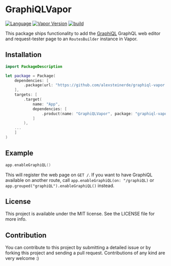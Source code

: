 # GraphiQLVapor
[![Language](https://img.shields.io/badge/Swift-5.4-brightgreen.svg)](http://swift.org)
[![Vapor Version](https://img.shields.io/badge/Vapor-4-F6CBCA.svg)](http://vapor.codes)
[![build](https://github.com/alexsteinerde/graphiql-vapor/workflows/build/badge.svg)](https://github.com/alexsteinerde/graphiql-vapor/actions)

This package ships functionality to add the [GraphiQL](https://github.com/graphql/graphiql) GraphQL web editor and request-tester page to an `RoutesBuilder` instance in Vapor.

## Installation
```swift
import PackageDescription

let package = Package(
    dependencies: [
        .package(url: "https://github.com/alexsteinerde/graphiql-vapor.git", from: "2.2.0"),
    ],
    targets: [
        .target(
            name: "App",
            dependencies: [
                .product(name: "GraphiQLVapor", package: "graphiql-vapor"),
            ]
        ),
    ...
    ]
)
```

## Example
```Swift
app.enableGraphiQL()

```
This will register the web page on `GET /`. If you want to have GraphiQL available on another route, call `app.enableGraphiQL(on: "/graphiQL)` or `app.grouped("graphiQL").enableGraphiQL()` instead.

## License
This project is available under the MIT license. See the LICENSE file for more info.

## Contribution
You can contribute to this project by submitting a detailed issue or by forking this project and sending a pull request. Contributions of any kind are very welcome :)

